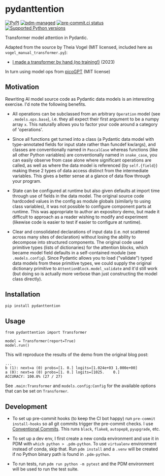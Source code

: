 # pydanttention

[![PyPI](https://img.shields.io/pypi/v/pydanttention?logo=python&logoColor=%23cccccc)](https://pypi.org/project/pydanttention)
[![pdm-managed](https://img.shields.io/badge/pdm-managed-blueviolet)](https://pdm.fming.dev)
[![pre-commit.ci status](https://results.pre-commit.ci/badge/github/lmmx/pydanttention/master.svg)](https://results.pre-commit.ci/latest/github/lmmx/pydanttention/master)
[![Supported Python versions](https://img.shields.io/pypi/pyversions/pydanttention.svg)](https://pypi.org/project/pydanttention)

<!-- [![build status](https://github.com/lmmx/pydanttention/actions/workflows/master.yml/badge.svg)](https://github.com/lmmx/pydanttention/actions/workflows/master.yml) -->

Transformer model attention in Pydantic.

Adapted from the source by Theia Vogel (MIT licensed, included here as `vogel_manual_transformer.py`):

- [I made a transformer by hand (no training!)](https://vgel.me/posts/handmade-transformer/) (2023)

In turn using model ops from [picoGPT](https://github.com/jaymody/picoGPT/blob/main/gpt2.py) (MIT license)

## Motivation

Rewriting AI model source code as Pydantic data models is an interesting exercise. I'd note the following benefits.

- All operations can be subclassed from an arbitrary `Operation` model (see `.models.ops.base`),
  i.e. they all expect their first argument to be a numpy array `x`. This naturally allows you to
  factor your code around a category of 'operations'.

- Since all functions get turned into a class (a Pydantic data model with type-annotated fields for
  input state rather than funcdef kw/args), and classes are conventionally named in `PascalCase` whereas functions
  (like all other Python variables) are conventionally named in `snake_case`, you can easily observe from case alone
  where significant operations are called, as well as where the data model is referenced (by `self.{field}`) making
  these 2 types of data access distinct from the intermediate variables. This gives a better sense
  at a glance of data flow through your program.

- State can be configured at runtime but also given defaults at import time through use of fields in
  the data model. The original source code hardcoded values in the config as module globals
  (similarly to using class variables), it was not possible to configure component parts at runtime.
  This was appropriate to author an expository demo, but made it difficult to approach as a reader
  wishing to modify and experiment (likewise code is easier to test if easier to configure at runtime).

- Clear and consolidated declarations of input data (i.e. not scattered across many sites of declaration)
  without losing the ability to decompose into structured components. The original code used primitive types
  (lists of dictionaries) for the attention blocks, which became model field defaults in a self-contained module (see `.models.config`).
  Since Pydantic allows you to load ("validate") typed data models from these primitive types, we
  could supply the original dictionary primitive to `AttentionBlock.model_validate` and it'd still work
  (but doing so is actually more verbose than just constructing the model class directly).

## Installation

```py
pip install pydanttention
```

## Usage

```
from pydanttention import Transformer

model = Transformer(report=True)
model.run()
```

This will reproduce the results of the demo from the original blog post:

```
...
b (1): next=a (0) probs=[1. 0.] logits=[1.024e+03 1.000e+00]
a (0): next=a (0) probs=[1. 0.] logits=[1025.    0.]
ACCURACY: 100.0% (27 / 27)
```

See `.main:Transformer` and `models.config:Config` for the available options that can be set on `Transformer`.


## Development

- To set up pre-commit hooks (to keep the CI bot happy) run `pre-commit install-hooks` so all git
  commits trigger the pre-commit checks. I use [Conventional Commits](https://www.conventionalcommits.org/en/v1.0.0/).
  This runs `black`, `flake8`, `autopep8`, `pyupgrade`, etc.

- To set up a dev env, I first create a new conda environment and use it in PDM with `which python > .pdm-python`.
  To use `virtualenv` environment instead of conda, skip that. Run `pdm install` and a `.venv` will be created if no
  Python binary path is found in `.pdm-python`.

- To run tests, run `pdm run python -m pytest` and the PDM environment will be used to run the test suite.
